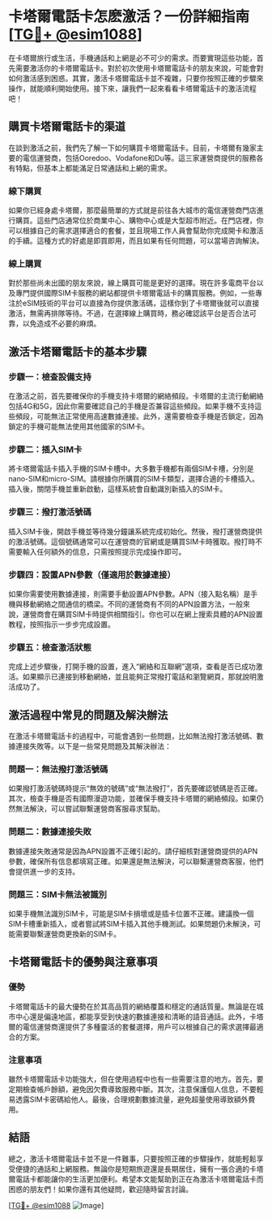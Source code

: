 # 卡塔爾電話卡怎麽激活？一份詳細指南[[TG💪+ @esim1088](https://t.me/s/esim1088)]

在卡塔爾旅行或生活，手機通話和上網是必不可少的需求。而要實現這些功能，首先需要激活你的卡塔爾電話卡。對於初次使用卡塔爾電話卡的朋友來說，可能會對如何激活感到困惑。其實，激活卡塔爾電話卡並不複雜，只要你按照正確的步驟來操作，就能順利開始使用。接下來，讓我們一起來看看卡塔爾電話卡的激活流程吧！

## 購買卡塔爾電話卡的渠道

在談到激活之前，我們先了解一下如何購買卡塔爾電話卡。目前，卡塔爾有幾家主要的電信運營商，包括Ooredoo、Vodafone和Du等。這三家運營商提供的服務各有特點，但基本上都能滿足日常通話和上網的需求。

### 線下購買

如果你已經身處卡塔爾，那麼最簡單的方式就是前往各大城市的電信運營商門店進行購買。這些門店通常位於商業中心、購物中心或是大型超市附近。在門店裡，你可以根據自己的需求選擇適合的套餐，並且現場工作人員會幫助你完成開卡和激活的手續。這種方式的好處是即買即用，而且如果有任何問題，可以當場咨詢解決。

### 線上購買

對於那些尚未出國的朋友來說，線上購買可能是更好的選擇。現在許多電商平台以及專門提供國際SIM卡服務的網站都提供卡塔爾電話卡的購買服務。例如，一些專注於eSIM技術的平台可以直接為你提供激活碼，這樣你到了卡塔爾後就可以直接激活，無需再排隊等待。不過，在選擇線上購買時，務必確認該平台是否合法可靠，以免造成不必要的麻煩。

## 激活卡塔爾電話卡的基本步驟

### 步驟一：檢查設備支持

在激活之前，首先要確保你的手機支持卡塔爾的網絡頻段。卡塔爾的主流行動網絡包括4G和5G，因此你需要確認自己的手機是否兼容這些頻段。如果手機不支持這些頻段，可能無法正常使用高速數據連接。此外，還需要檢查手機是否鎖定，因為鎖定的手機可能無法使用其他國家的SIM卡。

### 步驟二：插入SIM卡

將卡塔爾電話卡插入手機的SIM卡槽中。大多數手機都有兩個SIM卡槽，分別是nano-SIM和micro-SIM。請根據你所購買的SIM卡類型，選擇合適的卡槽插入。插入後，關閉手機並重新啟動，這樣系統會自動識別新插入的SIM卡。

### 步驟三：撥打激活號碼

插入SIM卡後，開啟手機並等待幾分鐘讓系統完成初始化。然後，撥打運營商提供的激活號碼。這個號碼通常可以在運營商的官網或是購買SIM卡時獲取。撥打時不需要輸入任何額外的信息，只需按照提示完成操作即可。

### 步驟四：設置APN參數（僅適用於數據連接）

如果你需要使用數據連接，則需要手動設置APN參數。APN（接入點名稱）是手機與移動網絡之間通信的橋梁。不同的運營商有不同的APN設置方法，一般來說，運營商會在購買SIM卡時提供相關指引。你也可以在網上搜索具體的APN設置教程，按照指示一步步完成設置。

### 步驟五：檢查激活狀態

完成上述步驟後，打開手機的設置，進入“網絡和互聯網”選項，查看是否已成功激活。如果顯示已連接到移動網絡，並且能夠正常撥打電話和瀏覽網頁，那就說明激活成功了。

## 激活過程中常見的問題及解決辦法

在激活卡塔爾電話卡的過程中，可能會遇到一些問題，比如無法撥打激活號碼、數據連接失敗等。以下是一些常見問題及其解決辦法：

### 問題一：無法撥打激活號碼

如果撥打激活號碼時提示“無效的號碼”或“無法撥打”，首先要確認號碼是否正確。其次，檢查手機是否有國際漫遊功能，並確保手機支持卡塔爾的網絡頻段。如果仍然無法解決，可以嘗試聯繫運營商客服尋求幫助。

### 問題二：數據連接失敗

數據連接失敗通常是因為APN設置不正確引起的。請仔細核對運營商提供的APN參數，確保所有信息都填寫正確。如果還是無法解決，可以聯繫運營商客服，他們會提供進一步的支持。

### 問題三：SIM卡無法被識別

如果手機無法識別SIM卡，可能是SIM卡損壞或是插卡位置不正確。建議換一個SIM卡槽重新插入，或者嘗試將SIM卡插入其他手機測試。如果問題仍未解決，可能需要聯繫運營商更換新的SIM卡。

## 卡塔爾電話卡的優勢與注意事項

### 優勢

卡塔爾電話卡的最大優勢在於其高品質的網絡覆蓋和穩定的通話質量。無論是在城市中心還是偏遠地區，都能享受到快速的數據連接和清晰的語音通話。此外，卡塔爾的電信運營商還提供了多種靈活的套餐選擇，用戶可以根據自己的需求選擇最適合的方案。

### 注意事項

雖然卡塔爾電話卡功能強大，但在使用過程中也有一些需要注意的地方。首先，要定期檢查帳戶餘額，避免因欠費導致服務中斷。其次，注意保護個人信息，不要輕易透露SIM卡密碼給他人。最後，合理規劃數據流量，避免超量使用導致額外費用。

## 結語

總之，激活卡塔爾電話卡並不是一件難事，只要按照正確的步驟操作，就能輕鬆享受便捷的通話和上網服務。無論你是短期旅遊還是長期居住，擁有一張合適的卡塔爾電話卡都能讓你的生活更加便利。希望本文能幫助到正在為激活卡塔爾電話卡而困惑的朋友們！如果你還有其他疑問，歡迎隨時留言討論。

[[TG💪+ @esim1088](https://t.me/s/esim1088) ![Image](https://i.postimg.cc/4NQfJmqS/Snipaste-2025-05-13-00-14-12.png)]